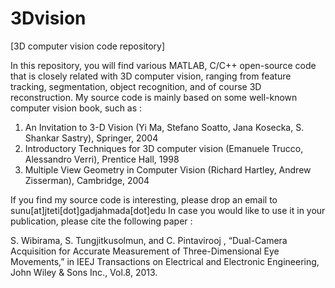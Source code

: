 3Dvision
========

[3D computer vision code repository]

In this repository, you will find various MATLAB, C/C++ open-source code that is closely related with 3D computer vision,
ranging from feature tracking, segmentation, object recognition, and of course 3D reconstruction.
My source code is mainly based on some well-known computer vision book, such as : 

1. An Invitation to 3-D Vision (Yi Ma, Stefano Soatto, Jana Kosecka, S. Shankar Sastry), Springer, 2004
2. Introductory Techniques for 3D computer vision (Emanuele Trucco, Alessandro Verri), Prentice Hall, 1998
3. Multiple View Geometry in Computer Vision (Richard Hartley, Andrew Zisserman), Cambridge, 2004

If you find my source code is interesting, please drop an email to sunu[at]jteti[dot]gadjahmada[dot]edu
In case you would like to use it in your publication, please cite the following paper : 

S. Wibirama,  S. Tungjitkusolmun, and C. Pintavirooj , “Dual-Camera Acquisition for Accurate Measurement 
of Three-Dimensional Eye Movements,” in IEEJ Transactions on Electrical and Electronic Engineering, 
John Wiley & Sons Inc., Vol.8, 2013.





